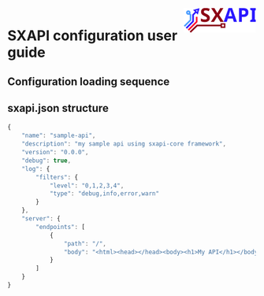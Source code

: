 <img align="right" height="50" src="https://raw.githubusercontent.com/startxfr/sxapi-core/v0.0.76-npm/docs/assets/logo.svg?sanitize=true">

# SXAPI configuration user guide


Configuration loading sequence
------------------------------




sxapi.json structure
--------------------


```javascript
{
    "name": "sample-api",
    "description": "my sample api using sxapi-core framework",
    "version": "0.0.0",
    "debug": true,
    "log": {
        "filters": {
            "level": "0,1,2,3,4",
            "type": "debug,info,error,warn"
        }
    },
    "server": {
        "endpoints": [
            {
                "path": "/",
                "body": "<html><head></head><body><h1>My API</h1></body></html>"
            }
        ]
    }
}
```

